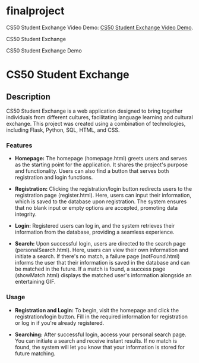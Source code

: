 # finalproject
CS50 Student Exchange
Video Demo: [CS50 Student Exchange Video Demo](https://www.youtube.com/watch?v=vTaNlAO9BJg).

CS50 Student Exchange

CS50 Student Exchange Demo
# CS50 Student Exchange

## Description

CS50 Student Exchange is a web application designed to bring together individuals from different cultures, facilitating language learning and cultural exchange. This project was created using a combination of technologies, including Flask, Python, SQL, HTML, and CSS.

### Features

- **Homepage:** The homepage (homepage.html) greets users and serves as the starting point for the application. It shares the project's purpose and functionality. Users can also find a button that serves both registration and login functions.

- **Registration:** Clicking the registration/login button redirects users to the registration page (register.html). Here, users can input their information, which is saved to the database upon registration. The system ensures that no blank input or empty options are accepted, promoting data integrity.

- **Login:** Registered users can log in, and the system retrieves their information from the database, providing a seamless experience.

- **Search:** Upon successful login, users are directed to the search page (personalSearch.html). Here, users can view their own information and initiate a search. If there's no match, a failure page (notFound.html) informs the user that their information is saved in the database and can be matched in the future. If a match is found, a success page (showMatch.html) displays the matched user's information alongside an entertaining GIF.

### Usage

- **Registration and Login:** To begin, visit the homepage and click the registration/login button. Fill in the required information for registration or log in if you're already registered.

- **Searching:** After successful login, access your personal search page. You can initiate a search and receive instant results. If no match is found, the system will let you know that your information is stored for future matching.


